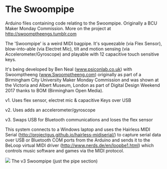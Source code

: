 # The Swoompipe
Arduino files containing code relating to the Swoompipe. Originally a BCU Maker Monday Commission.
More on the project at http://swoomptheengs.tumblr.com

The 'Swoompipe' is a weird MIDI bagpipe. It's squeezable (via Flex Sensor), blow-into-able (via Electret Mic), tilt and motion sensing (via Accelerometer/Gyroscope) and playable with 12 capacitive touch sensitive keys. 

It's being developed by Ben Neal (www.psiconlab.co.uk) with Swoomptheeng (www.Swoomptheeng.com) originally as part of a Birmingham City University Maker Monday Commission and was shown at the Victoria and Albert Museum, London as part of Digital Design Weekend 2017 thanks to BOM (Birmingham Open Media).


v1. Uses flex sensor, electret mic & capacitive Keys over USB

v2. Uses adds an accelerometer/gyroscope

v3. Swaps USB for Bluetooth communications and loses the flex sensor


This system connects to a Windows laptop and uses the Hairless MIDI Serial (http://projectgus.github.io/hairless-midiserial/) to capture serial data over USB or Bluetooth COM ports from the Arduino and sends it to the BeLoop virtual MIDI driver (http://www.nerds.de/en/loopbe1.html) which controls music software and games via the MIDI protocol.

<img src="http://swoomptheeng.com/wp-content/uploads/png/SwoomptheengSwoompipe.png" />
The v3 Swoompipe (just the pipe section)

